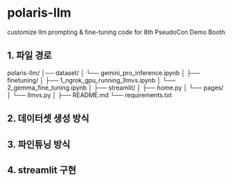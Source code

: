 # polaris-llm
customize llm prompting &amp; fine-tuning code for 8th PseudoCon Demo Booth 


## 1. 파일 경로
polaris-llm/
│── dataset/
│   └── gemini_pro_inference.ipynb
│
├── finetuning/
│   ├── 1_ngrok_gpu_running_llmvs.ipynb
│   └── 2_gemma_fine_tuning.ipynb
│
├── streamlit/
│   ├── home.py
│   └── pages/
│       └── llmvs.py
│
├── README.md
└── requirements.txt

## 2. 데이터셋 생성 방식 

## 3. 파인튜닝 방식

## 4. streamlit 구현

